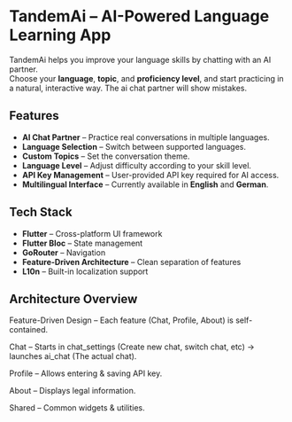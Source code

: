 
# TandemAi – AI-Powered Language Learning App

TandemAi helps you improve your language skills by chatting with an AI partner.  
Choose your **language**, **topic**, and **proficiency level**, and start practicing in a natural, interactive way. The ai chat partner will show mistakes.

## Features

- **AI Chat Partner** – Practice real conversations in multiple languages.  
- **Language Selection** – Switch between supported languages.  
- **Custom Topics** – Set the conversation theme.  
- **Language Level** – Adjust difficulty according to your skill level.  
- **API Key Management** – User-provided API key required for AI access.  
- **Multilingual Interface** – Currently available in **English** and **German**.  

## Tech Stack

- **Flutter** – Cross-platform UI framework  
- **Flutter Bloc** – State management  
- **GoRouter** – Navigation  
- **Feature-Driven Architecture** – Clean separation of features  
- **L10n** – Built-in localization support  

## Architecture Overview
Feature-Driven Design – Each feature (Chat, Profile, About) is self-contained.

Chat – Starts in chat_settings (Create new chat, switch chat, etc) → launches ai_chat (The actual chat).

Profile – Allows entering & saving API key.

About – Displays legal information.

Shared – Common widgets & utilities.
